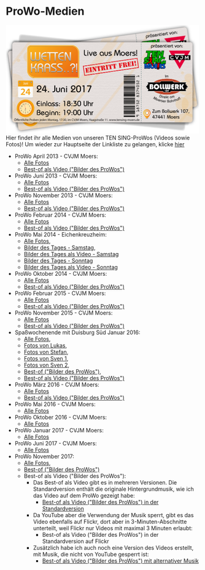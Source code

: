 # ProWo-Medien
![TEN SING Moers Logo](../../footage/banner2017/WettenKrass-Ticket-cutout-500dpi-01.png)
Hier findet ihr alle Medien von unseren TEN SING-ProWos (Videos sowie Fotos)! Um wieder zur Hauptseite der Linkliste zu gelangen, klicke [hier](../../Linkliste.md)

* ProWo April 2013 - CVJM Moers:
  * [Alle Fotos](https://www.flickr.com/gp/tsmoers/1yk30m)
  * [Best-of als Video ("Bilder des ProWos")](https://www.youtube.com/watch?v=c0FlPn8RrkE)
* ProWo Juni 2013 - CVJM Moers:
  * [Alle Fotos](https://www.flickr.com/gp/tsmoers/qRPxa9)
  * [Best-of als Video ("Bilder des ProWos")](https://www.youtube.com/watch?v=OTcYq589Nko)
* ProWo November 2013 - CVJM Moers:
  * [Alle Fotos](https://www.flickr.com/gp/tsmoers/9MFm56)
  * [Best-of als Video ("Bilder des ProWos")](https://www.youtube.com/watch?v=2x8JGBskSW4)
* ProWo Februar 2014 - CVJM Moers:
  * [Alle Fotos](https://www.flickr.com/gp/tsmoers/0P9021)
  * [Best-of als Video ("Bilder des ProWos")](https://www.youtube.com/watch?v=Jh7BMdn5MpI)
* ProWo Mai 2014 - Eichenkreuzheim:
  * [Alle Fotos](https://www.flickr.com/gp/tsmoers/uJ1H8d),
  * [Bilder des Tages - Samstag](https://www.flickr.com/gp/tsmoers/K47kKn),
  * [Bilder des Tages als Video - Samstag](https://www.youtube.com/watch?v=HQ4THJipHIw)
  * [Bilder des Tages - Sonntag](https://flic.kr/s/aHsjYfpa5u)
  * [Bilder des Tages als Video - Sonntag](https://www.youtube.com/watch?v=vJnIyf9m4l4)
* ProWo Oktober 2014 - CVJM Moers:
  * [Alle Fotos](https://www.flickr.com/gp/tsmoers/1q0d9q)
  * [Best-of als Video ("Bilder des ProWos")](https://www.youtube.com/watch?v=AeT63lwcgbQ)
* ProWo Februar 2015 - CVJM Moers:
  * [Alle Fotos](https://www.flickr.com/gp/tsmoers/t35924)
  * [Best-of als Video ("Bilder des ProWos")](https://www.youtube.com/watch?v=eGaczNkO9gU)
* ProWo November 2015 - CVJM Moers:
  * [Alle Fotos](https://www.flickr.com/gp/tsmoers/3o3u47)
  * [Best-of als Video ("Bilder des ProWos")](https://www.youtube.com/watch?v=ihExeNjyJ8E)
* Spaßwochenende mit Duisburg Süd Januar 2016:
  * [Alle Fotos](https://www.flickr.com/gp/tsmoers/61sZAg),
  * [Fotos von Lukas](https://www.flickr.com/gp/tsmoers/033109),
  * [Fotos von Stefan](https://www.flickr.com/gp/tsmoers/AKVXy9),
  * [Fotos von Sven 1](https://www.flickr.com/gp/tsmoers/5i0o9E),
  * [Fotos von Sven 2](https://www.flickr.com/gp/tsmoers/T7e1mX),
  * [Best-of ("Bilder des ProWos")](https://www.flickr.com/gp/tsmoers/D0099v),
  * [Best-of als Video ("Bilder des ProWos")](https://www.youtube.com/watch?v=dtbJ9xCGZ00)
* ProWo März 2016 - CVJM Moers:
  * [Alle Fotos](https://www.flickr.com/gp/tsmoers/jy8513)
  * [Best-of als Video ("Bilder des ProWos")](https://youtu.be/p9eVqteY3nw)
* ProWo Mai 2016 - CVJM Moers:
  * [Alle Fotos](https://www.flickr.com/gp/tsmoers/0VH6z6)
* ProWo Oktober 2016 - CVJM Moers:
  * [Alle Fotos](http://bit.ly/ProWoOktober2016)
* ProWo Januar 2017 - CVJM Moers:
  * [Alle Fotos](http://bit.ly/ProWoJanuar2017)
* ProWo Juni 2017 - CVJM Moers:
  * [Alle Fotos](http://bit.ly/ProWoJuni2017)
* ProWo November 2017:
  * [Alle Fotos](http://bit.ly/ProWoNovember2017),
  * [Best-of ("Bilder des ProWos")](http://bit.ly/ProWoNovember2017BestOf)
  * Best-of als Video ("Bilder des ProWos"):
    * Das Best-of als Video gibt es in mehreren Versionen. Die Standardversion enthält die originale Hintergrundmusik, wie ich das Video auf dem ProWo gezeigt habe:
      * [Best-of als Video ("Bilder des ProWos") in der Standardversion](https://www.youtube.com/watch?v=jZuNzPhdOmo)
    * Da YouTube aber die Verwendung der Musik sperrt, gibt es das Video ebenfalls auf Flickr, dort aber in 3-Minuten-Abschnitte unterteilt, weil Flickr nur Videos mit maximal 3 Minuten erlaubt:
      * Best-of als Video ("Bilder des ProWos") in der Standardversion auf Flickr
    * Zusätzlich habe ich auch noch eine Version des Videos erstellt, mit Musik, die nicht von YouTube gesperrt ist:
      * [Best-of als Video ("Bilder des ProWos") mit alternativer Musik](https://www.youtube.com/watch?v=5hp-3OHco8U)
